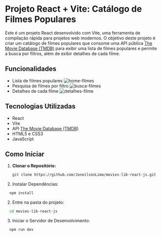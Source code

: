 # Projeto React + Vite: Catálogo de Filmes Populares

Este é um projeto React desenvolvido com Vite, uma ferramenta de compilação rápida para projetos web modernos. O objetivo deste projeto é criar um catálogo de filmes populares que consome uma API pública <a target="_blank" href="https://developer.themoviedb.org/docs/getting-started">The Movie Database (TMDB)<a/> para exibir uma lista de filmes populares e permite a busca por filtros, além de exibir detalhes de cada filme.

## Funcionalidades

- Lista de filmes populares
   ![home-filmes](https://github.com/JoneilsonLima/movies-lib-react-js/assets/73480168/2a2196b8-0518-451d-baae-e9dbe0b7d8ff)
- Pesquisa de filmes por filtro
  ![busca-filmes](https://github.com/JoneilsonLima/movies-lib-react-js/assets/73480168/cfbc2be3-72ac-4f94-8b5b-587cbfa561d6)
- Detalhes de cada filme
  ![detalhes-filme](https://github.com/JoneilsonLima/movies-lib-react-js/assets/73480168/c3c82c79-9a3e-462a-ae0e-01b4b275d7c4)

## Tecnologias Utilizadas

- React
- Vite
- API <a target="_blank" href="https://developer.themoviedb.org/docs/getting-started">The Movie Database (TMDB)<a/>
- HTML5 e CSS3
- JavaScript

## Como Iniciar

1. **Clonar o Repositório:**

   ```bash
   git clone https://github.com/JoneilsonLima/movies-lib-react-js.git

2. Instalar Dependências:
   
  ```bash
    npm install
  ```

2. Entre na pasta do projeto:
  ```bash
    cd movies-lib-react-js
  ```
3. Iniciar o Servidor de Desenvolvimento:
  ```bash
    npm run dev
  ```
